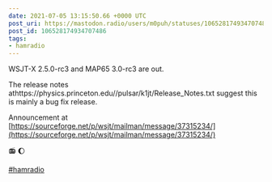 ```yaml
---
date: 2021-07-05 13:15:50.66 +0000 UTC
post_uri: https://mastodon.radio/users/m0puh/statuses/106528174934707486
post_id: 106528174934707486
tags:
- hamradio
---
```

WSJT-X 2.5.0-rc3 and MAP65 3.0-rc3 are out.

The release notes athttps://physics.princeton.edu//pulsar/k1jt/Release_Notes.txt suggest this is mainly a bug fix release.

Announcement at [https://sourceforge.net/p/wsjt/mailman/message/37315234/](https://sourceforge.net/p/wsjt/mailman/message/37315234/)

📻 🌔

[#hamradio](https://mastodon.radio/tags/hamradio)


